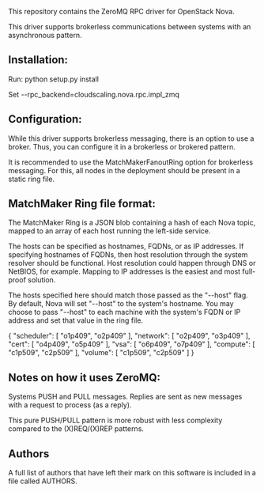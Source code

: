 This repository contains the ZeroMQ RPC driver for OpenStack Nova.

This driver supports brokerless communications between systems with an
asynchronous pattern.

Installation:
-------------

Run:
 python setup.py install

Set --rpc_backend=cloudscaling.nova.rpc.impl_zmq

Configuration:
--------------
While this driver supports brokerless messaging, there is an option to use a
broker. Thus, you can configure it in a brokerless or brokered pattern.

It is recommended to use the MatchMakerFanoutRing option for brokerless
messaging. For this, all nodes in the deployment should be present in a static
ring file.

MatchMaker Ring file format:
----------------------------

The MatchMaker Ring is a JSON blob containing a hash of each Nova topic, mapped
to an array of each host running the left-side service.

The hosts can be specified as hostnames, FQDNs, or as IP addresses. If
specifying hostnames of FQDNs, then host resolution through the system resolver
should be functional. Host resolution could happen through DNS or NetBIOS, for
example. Mapping to IP addresses is the easiest and most full-proof solution.

The hosts specified here should match those passed as the "--host" flag. By
default, Nova will set "--host" to the system's hostname. You may choose to pass
"--host" to each machine with the system's FQDN or IP address and set that value
in the ring file.

{
 "scheduler": [ "o1p409", "o2p409" ],
 "network": [ "o2p409", "o3p409" ],
 "cert": [ "o4p409", "o5p409" ],
 "vsa": [ "o6p409", "o7p409" ],
 "compute": [ "c1p509", "c2p509" ],
 "volume": [ "c1p509", "c2p509" ]
}

Notes on how it uses ZeroMQ:
----------------------------
Systems PUSH and PULL messages. Replies are sent as new messages with a request
to process (as a reply).

This pure PUSH/PULL pattern is more robust with less complexity compared to the
(X)REQ/(X)REP patterns.

Authors
-------
A full list of authors that have left their mark on this software is
included in a file called AUTHORS.
